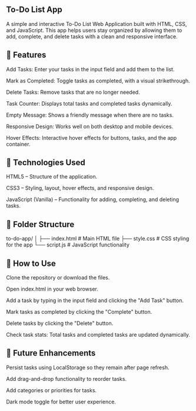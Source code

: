 To-Do List App
--------------

A simple and interactive To-Do List Web Application built with HTML, CSS, and JavaScript. This app helps users stay organized by allowing them to add, complete, and delete tasks with a clean and responsive interface.

🔹 Features
-------------

Add Tasks: Enter your tasks in the input field and add them to the list.

Mark as Completed: Toggle tasks as completed, with a visual strikethrough.

Delete Tasks: Remove tasks that are no longer needed.

Task Counter: Displays total tasks and completed tasks dynamically.

Empty Message: Shows a friendly message when there are no tasks.

Responsive Design: Works well on both desktop and mobile devices.

Hover Effects: Interactive hover effects for buttons, tasks, and the app container.

🔹 Technologies Used
---------------------

HTML5 – Structure of the application.

CSS3 – Styling, layout, hover effects, and responsive design.

JavaScript (Vanilla) – Functionality for adding, completing, and deleting tasks.

🔹 Folder Structure
---------------------
to-do-app/
│
├── index.html       # Main HTML file
├── style.css        # CSS styling for the app
└── script.js        # JavaScript functionality

🔹 How to Use
--------------

Clone the repository or download the files.

Open index.html in your web browser.

Add a task by typing in the input field and clicking the "Add Task" button.

Mark tasks as completed by clicking the "Complete" button.

Delete tasks by clicking the "Delete" button.

Check task stats: Total tasks and completed tasks are updated dynamically.



🔹 Future Enhancements
------------------------

Persist tasks using LocalStorage so they remain after page refresh.

Add drag-and-drop functionality to reorder tasks.

Add categories or priorities for tasks.

Dark mode toggle for better user experience.
